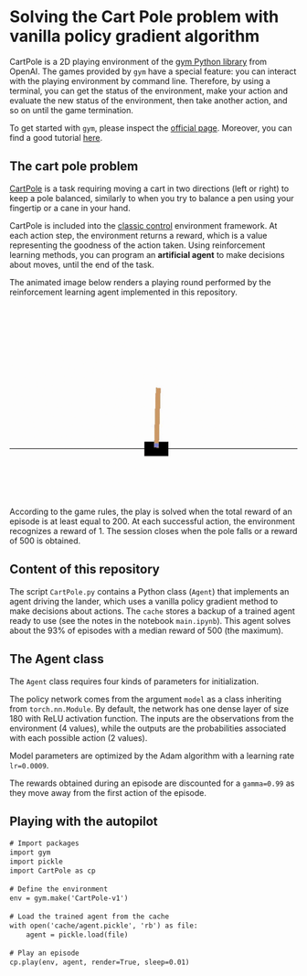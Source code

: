 # Solving the Cart Pole problem with vanilla policy gradient algorithm

CartPole is a 2D playing environment of the [gym Python library](https://github.com/openai/gym) from OpenAI. The games provided by `gym` have a special feature: you can interact with the playing environment by command line. Therefore, by using a terminal, you can get the status of the environment, make your action and evaluate the new status of the environment, then take another action, and so on until the game termination.

To get started with `gym`, please inspect the [official page](https://www.gymlibrary.dev/). Moreover, you can find a good tutorial [here](https://blog.paperspace.com/getting-started-with-openai-gym/).

## The cart pole problem

[CartPole](https://www.gymlibrary.dev/environments/classic_control/cart_pole/) is a task requiring moving a cart in two directions (left or right) to keep a pole balanced, similarly to when you try to balance a pen using your fingertip or a cane in your hand.

CartPole is included into the [classic control](https://www.gymlibrary.dev/environments/classic_control/) environment framework. At each action step, the environment returns a reward, which is a value representing the goodness of the action taken. Using reinforcement learning methods, you can program an **artificial agent** to make decisions about moves, until the end of the task.

The animated image below renders a playing round performed by the reinforcement learning agent implemented in this repository.

![CartPole session](images/playing-session.gif)

According to the game rules, the play is solved when the total reward of an episode is at least equal to 200. At each successful action, the environment recognizes a reward of 1. The session closes when the pole falls or a reward of 500 is obtained.

## Content of this repository

The script `CartPole.py` contains a Python class (`Agent`) that implements an agent driving the lander, which uses a vanilla policy gradient method to make decisions about actions. The `cache` stores a backup of a trained agent ready to use (see the notes in the notebook `main.ipynb`). This agent solves about the 93% of episodes with a median reward of 500 (the maximum).

## The Agent class

The `Agent` class requires four kinds of parameters for initialization.

The policy network comes from the argument `model` as a class inheriting from `torch.nn.Module`. By default, the network has one dense layer of size 180 with ReLU activation function. The inputs are the observations from the environment (4 values), while the outputs are the probabilities associated with each possible action (2 values).

Model parameters are optimized by the Adam algorithm with a learning rate `lr=0.0009`.

The rewards obtained during an episode are discounted for a `gamma=0.99` as they move away from the first action of the episode.

## Playing with the autopilot

```
# Import packages
import gym
import pickle
import CartPole as cp

# Define the environment
env = gym.make('CartPole-v1')

# Load the trained agent from the cache
with open('cache/agent.pickle', 'rb') as file:
    agent = pickle.load(file)

# Play an episode
cp.play(env, agent, render=True, sleep=0.01)
```
